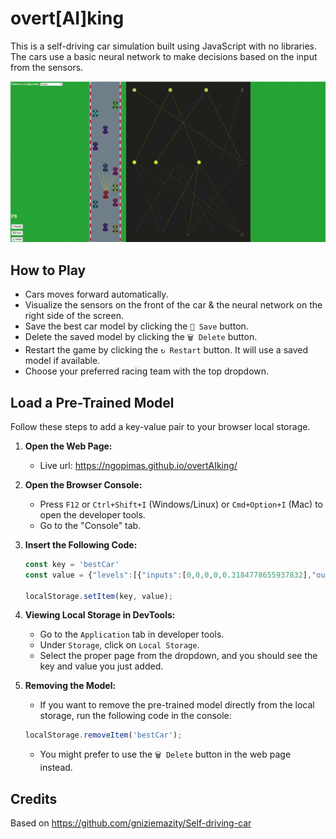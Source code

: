 # overt[AI]king

This is a self-driving car simulation built using JavaScript with no libraries. The cars use a basic neural network to make decisions based on the input from the sensors.

![overt[AI]king](https://github.com/ngopimas/overtAIking/blob/master/overtaiking.gif?raw=true)

## How to Play

- Cars moves forward automatically.
- Visualize the sensors on the front of the car & the neural network on the right side of the screen.
- Save the best car model by clicking the `💾 Save` button.
- Delete the saved model by clicking the `🗑️ Delete` button.
- Restart the game by clicking the `↻ Restart` button. It will use a saved model if available.
- Choose your preferred racing team with the top dropdown.

## Load a Pre-Trained Model

Follow these steps to add a key-value pair to your browser local storage.

1. **Open the Web Page:**
   - Live url: https://ngopimas.github.io/overtAIking/

2. **Open the Browser Console:**
   - Press `F12` or `Ctrl+Shift+I` (Windows/Linux) or `Cmd+Option+I` (Mac) to open the developer tools.
   - Go to the "Console" tab.

3. **Insert the Following Code:**

    ```javascript
    const key = 'bestCar'
    const value = {"levels":[{"inputs":[0,0,0,0,0.3184778655937832],"outputs":[1,1,0,1,0,0],"biases":[-0.09101998863591773,-0.3134285761018806,0.048069572988299,-0.19392853902492707,0.04607013744129699,0.39785124466947297],"weights":[[-0.44181144035394876,-0.020587869434841387,0.22612812858936354,-0.011462274843862329,-0.2641818632911116,-0.32300239917929907],[0.16821881436230135,-0.36849103809514133,0.014328529632692932,0.36810851605819295,-0.1767936329005123,-0.28964616568508944],[-0.1063600297374241,-0.11552334109675848,0.14742291206920866,0.3198338818136533,-0.14997940155764317,0.20090692511785768],[0.034956753575206674,0.04305423986277622,0.1587108083835079,-0.24345969774019985,0.05684137287313741,-0.37289143479138837],[0.17181269594781534,0.20581706272256217,0.13892610409717415,0.21477776307612967,-0.2257936628739376,-0.29959391548260106]]},{"inputs":[1,1,0,1,0,0],"outputs":[1,1,1,0],"biases":[-0.2240824142943649,0.1527097727922228,-0.2806828607808831,0.1860438198483803],"weights":[[0.020780120577217412,0.4002989241449479,-0.4778884303356248,0.035301291270861526],[-0.03536496927310443,-0.34606169921413604,0.3395019415765539,-0.08844486030699936],[-0.08013196218969684,-0.19871411361970065,-0.26323226185899956,-0.0925649866106519],[0.01616942475577693,0.3078402616612731,-0.016830239235824856,0.13266843642946938],[0.00263524363156456,-0.08318406965751744,-0.011691287796070454,0.20567565568357654],[0.31438211220587164,0.04203468995046224,0.37898471239414955,0.02189503185439498]]}]};
    
    localStorage.setItem(key, value);
    ```

4. **Viewing Local Storage in DevTools:**
   - Go to the `Application` tab in developer tools.
   - Under `Storage`, click on `Local Storage`.
   - Select the proper page from the dropdown, and you should see the key and value you just added.

5. **Removing the Model:**
   - If you want to remove the pre-trained model directly from the local storage, run the following code in the console:
    
    ```javascript
    localStorage.removeItem('bestCar');
    ```
   - You might prefer to use the `🗑️ Delete` button in the web page instead.

## Credits

Based on https://github.com/gniziemazity/Self-driving-car
